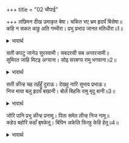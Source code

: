 +++
title = "02 चौपाई"

+++
लछिमन दीख उमाकृत बेषा। चकित भए भ्रम हृदयँ बिसेषा॥  
कहि न सकत कछु अति गम्भीरा। प्रभु प्रभाउ जानत मतिधीरा॥1॥  

<details><summary>भावार्थ</summary>

सतीजी के बनावटी वेष को देखकर लक्ष्मणजी चकित हो गए और उनके हृदय में बडा भ्रम हो गया। वे बहुत गम्भीर हो गए, कुछ कह नहीं सके। धीर बुद्धि लक्ष्मण प्रभु रघुनाथजी के प्रभाव को जानते थे॥1॥  
</details>

सती कपटु जानेउ सुरस्वामी। सबदरसी सब अन्तरजामी॥  
सुमिरत जाहि मिटइ अग्याना। सोइ सरबग्य रामु भगवाना॥2॥  

<details><summary>भावार्थ</summary>

सब कुछ देखने वाले और सबके हृदय की जानने वाले देवताओं के स्वामी श्री रामचन्द्रजी सती के कपट को जान गए, जिनके स्मरण मात्र से अज्ञान का नाश हो जाता है, वही सर्वज्ञ भगवान्‌ श्री रामचन्द्रजी हैं॥2॥  
</details>

सती कीन्ह चह तहँहुँ दुराऊ। देखहु नारि सुभाव प्रभाऊ॥  
निज माया बलु हृदयँ बखानी। बोले बिहसि रामु मृदु बानी॥3॥  

<details><summary>भावार्थ</summary>

स्त्री स्वभाव का असर तो देखो कि वहाँ (उन सर्वज्ञ भगवान्‌ के सामने) भी सतीजी छिपाव करना चाहती हैं। अपनी माया के बल को हृदय में बखानकर, श्री रामचन्द्रजी हँसकर कोमल वाणी से बोले॥3॥  
</details>

जोरि पानि प्रभु कीन्ह प्रनामू। पिता समेत लीन्ह निज नामू॥  
कहेउ बहोरि कहाँ बृषकेतू। बिपिन अकेलि फिरहु केहि हेतू॥4॥  

<details><summary>भावार्थ</summary>

पहले प्रभु ने हाथ जोडकर सती को प्रणाम किया और पिता सहित अपना नाम बताया। फिर कहा कि वृषकेतु शिवजी कहाँ हैं? आप यहाँ वन में अकेली किसलिए फिर रही हैं?॥4॥
</details>

